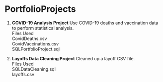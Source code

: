 # PortfolioProjects
1. __COVID-19 Analysis Project__
Use COVID-19 deaths and vaccination data to perform statistical analysis.\
Files Used\
CovidDeaths.csv\
CovidVaccinations.csv\
SQLPortfolioProject.sql

2. __Layoffs Data Cleaning Project__
Cleaned up a layoff CSV file.\
Files Used\
SQLDataCleaning.sql\
layoffs.csv
